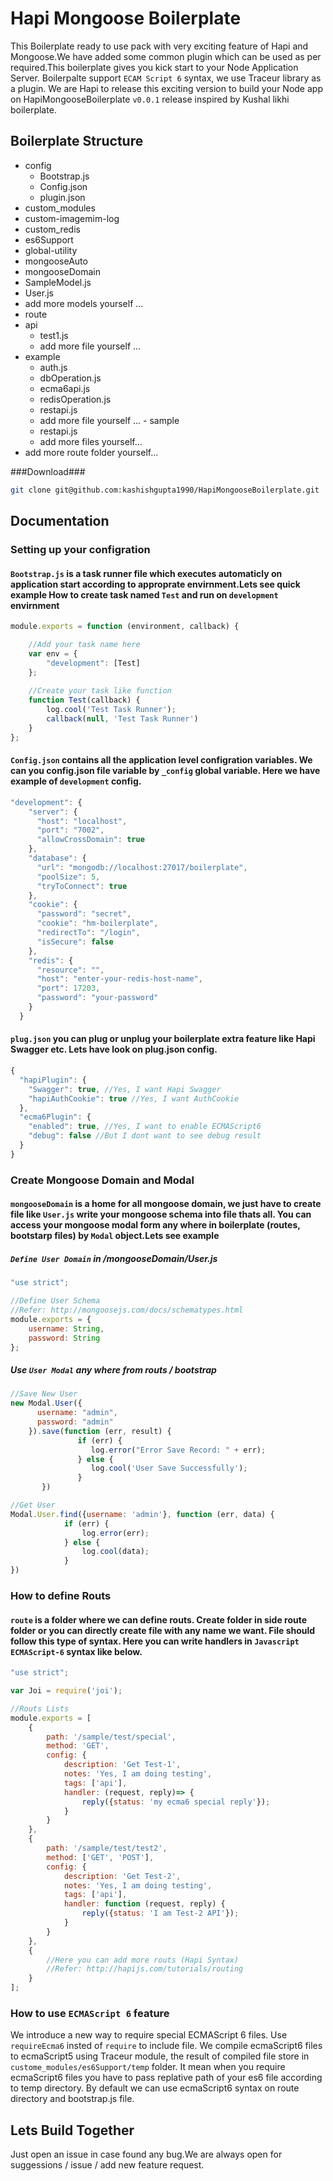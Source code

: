 # Hapi Mongoose Boilerplate #

This Boilerplate ready to use pack with very exciting feature of Hapi and Mongoose.We have added some common plugin which can be used as per required.This boilerplate gives you kick start to your Node Application Server.
Boilerpalte support ``ECAM Script 6`` syntax, we use Traceur library as a plugin. We are Hapi to release this exciting version to build your Node app on HapiMongooseBoilerplate ``v0.0.1`` release inspired by Kushal likhi boilerplate. 

## Boilerplate Structure ##
  - config
    - Bootstrap.js
    - Config.json
    - plugin.json
  - custom_modules
   - custom-imagemim-log
   - custom_redis
   - es6Support
   - global-utility
   - mongooseAuto
  - mongooseDomain
   - SampleModel.js
   - User.js
   - add more models yourself ...
  - route
   - api
       - test1.js
       - add more file yourself ...
   - example
       - auth.js 
       - dbOperation.js
       - ecma6api.js
       - redisOperation.js
       - restapi.js
       - add more file yourself ...
    - sample
       - restapi.js
       - add more files yourself...
   - add more route folder yourself... 

###Download###
```bash
git clone git@github.com:kashishgupta1990/HapiMongooseBoilerplate.git
```

## Documentation ##

### Setting up your configration ###

#### ``Bootstrap.js`` is a task runner file which executes automaticly on application start according to     approprate envirnment.Lets see quick example How to create task named ``Test`` and run on ``development`` envirnment ####
```javascript
module.exports = function (environment, callback) {

    //Add your task name here
    var env = {
        "development": [Test]
    };
   
    //Create your task like function
    function Test(callback) {
        log.cool('Test Task Runner');
        callback(null, 'Test Task Runner')
    }
};
```
#### ``Config.json`` contains all the application level configration variables. We can you config.json file variable by  ``_config`` global variable. Here we have example of ``development`` config. ####
```javascript
"development": {
    "server": {
      "host": "localhost",
      "port": "7002",
      "allowCrossDomain": true
    },
    "database": {
      "url": "mongodb://localhost:27017/boilerplate",
      "poolSize": 5,
      "tryToConnect": true
    },
    "cookie": {
      "password": "secret",
      "cookie": "hm-boilerplate",
      "redirectTo": "/login",
      "isSecure": false
    },
    "redis": {
      "resource": "",
      "host": "enter-your-redis-host-name",
      "port": 17203,
      "password": "your-password"
    }
  }
```
#### ``plug.json`` you can plug or unplug your boilerplate extra feature like Hapi Swagger etc. Lets have look on plug.json config. ####
```javascript
{
  "hapiPlugin": {
    "Swagger": true, //Yes, I want Hapi Swagger 
    "hapiAuthCookie": true //Yes, I want AuthCookie
  },
  "ecma6Plugin": {
    "enabled": true, //Yes, I want to enable ECMAScript6
    "debug": false //But I dont want to see debug result
  }
}
```
### Create Mongoose Domain and Modal ###

#### ``mongooseDomain`` is a home for all mongoose domain, we just have to create file like ``User.js`` write your mongoose schema into file thats all. You can access your mongoose modal form any where in boilerplate (routes, bootstarp files) by ``Modal`` object.Lets see example ####
##### ``Define User Domain`` in /mongooseDomain/User.js #####
```javascript
"use strict";

//Define User Schema
//Refer: http://mongoosejs.com/docs/schematypes.html
module.exports = {
    username: String,
    password: String
};
```
##### Use ``User Modal`` any where from routs / bootstrap
```javascript
//Save New User
new Modal.User({
      username: "admin",
      password: "admin"
    }).save(function (err, result) {
               if (err) {
                  log.error("Error Save Record: " + err);
               } else {
                  log.cool('User Save Successfully');
               }
       })

//Get User
Modal.User.find({username: 'admin'}, function (err, data) {
            if (err) {
                log.error(err);
            } else {
                log.cool(data);
            }
})
```
### How to define Routs ###

#### ``route`` is a folder where we can define routs. Create folder in side route folder or you can directly create file with any name we want. File should follow this type of syntax. Here you can write handlers in ``Javascript ECMAScript-6`` syntax like below. ####
```javascript
"use strict";

var Joi = require('joi');

//Routs Lists
module.exports = [
    {
        path: '/sample/test/special',
        method: 'GET',
        config: {
            description: 'Get Test-1',
            notes: 'Yes, I am doing testing',
            tags: ['api'],
            handler: (request, reply)=> {
                reply({status: 'my ecma6 special reply'});
            }
        }
    },
    {
        path: '/sample/test/test2',
        method: ['GET', 'POST'],
        config: {
            description: 'Get Test-2',
            notes: 'Yes, I am doing testing',
            tags: ['api'],
            handler: function (request, reply) {
                reply({status: 'I am Test-2 API'});
            }
        }
    },
    {
        //Here you can add more routs (Hapi Syntax)
        //Refer: http://hapijs.com/tutorials/routing
    }
];
```
### How to use ``ECMAScript 6`` feature ###
We introduce a new way to require special ECMAScript 6 files. Use ``requireEcma6`` insted of ``require`` to include file. We compile ecmaScript6 files to ecmaScript5 using Traceur module, the result of compiled file store in ``custome_modules/es6Support/temp`` folder. It mean when you require ecmaScript6 files you have to pass replative path of your es6 file according to temp directory. By default we can use ecmaScript6 syntax on route directory and bootstrap.js file.

## Lets Build Together ##
Just open an issue in case found any bug.We are always open for suggessions / issue / add new feature request.
